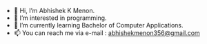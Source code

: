 - 👋 Hi, I’m Abhishek K Menon.
- 👀 I’m interested in programming.
- 🌱 I’m currently learning Bachelor of Computer Applications.
- 📫 You can reach me via e-mail : abhishekmenon356@gmail.com

<!---
AbhishekMenon-1906/AbhishekMenon-1906 is a ✨ special ✨ repository because its `README.md` (this file) appears on your GitHub profile.
You can click the Preview link to take a look at your changes.
--->
